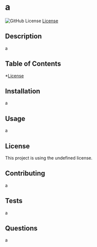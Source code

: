 # a
  ![GitHub License](https://img.shields.io/badge/license-undefined)
  [License](#license)

  ## Description
  a

  ## Table of Contents
  *[License](#license)

  ## Installation
  a

  ## Usage
  a

  ## License
  This project is using the undefined license.


  ## Contributing
  a

  ## Tests
  a

  ## Questions
  a
  
